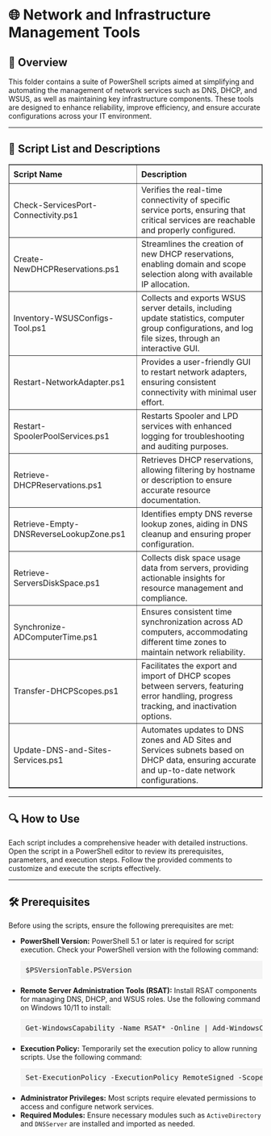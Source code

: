 <div>
  <h1>🌐 Network and Infrastructure Management Tools</h1>

  <h2>📄 Overview</h2>
  <p>
    This folder contains a suite of PowerShell scripts aimed at simplifying and automating the management of network services such as DNS, DHCP, and WSUS, as well as maintaining key infrastructure components. These tools are designed to enhance reliability, improve efficiency, and ensure accurate configurations across your IT environment.
  </p>

  <hr />

  <h2>📜 Script List and Descriptions</h2>
  <table border="1" style="border-collapse: collapse; width: 100%;">
    <thead>
      <tr>
        <th style="padding: 8px; text-align: left;">Script Name</th>
        <th style="padding: 8px; text-align: left;">Description</th>
      </tr>
    </thead>
    <tbody>
      <tr>
        <td>Check-ServicesPort-Connectivity.ps1</td>
        <td>
          Verifies the real-time connectivity of specific service ports, ensuring that critical services are reachable and properly configured.
        </td>
      </tr>
      <tr>
        <td>Create-NewDHCPReservations.ps1</td>
        <td>
          Streamlines the creation of new DHCP reservations, enabling domain and scope selection along with available IP allocation.
        </td>
      </tr>
      <tr>
        <td>Inventory-WSUSConfigs-Tool.ps1</td>
        <td>
          Collects and exports WSUS server details, including update statistics, computer group configurations, and log file sizes, through an interactive GUI.
        </td>
      </tr>
      <tr>
        <td>Restart-NetworkAdapter.ps1</td>
        <td>
          Provides a user-friendly GUI to restart network adapters, ensuring consistent connectivity with minimal user effort.
        </td>
      </tr>
      <tr>
        <td>Restart-SpoolerPoolServices.ps1</td>
        <td>
          Restarts Spooler and LPD services with enhanced logging for troubleshooting and auditing purposes.
        </td>
      </tr>
      <tr>
        <td>Retrieve-DHCPReservations.ps1</td>
        <td>
          Retrieves DHCP reservations, allowing filtering by hostname or description to ensure accurate resource documentation.
        </td>
      </tr>
      <tr>
        <td>Retrieve-Empty-DNSReverseLookupZone.ps1</td>
        <td>
          Identifies empty DNS reverse lookup zones, aiding in DNS cleanup and ensuring proper configuration.
        </td>
      </tr>
      <tr>
        <td>Retrieve-ServersDiskSpace.ps1</td>
        <td>
          Collects disk space usage data from servers, providing actionable insights for resource management and compliance.
        </td>
      </tr>
      <tr>
        <td>Synchronize-ADComputerTime.ps1</td>
        <td>
          Ensures consistent time synchronization across AD computers, accommodating different time zones to maintain network reliability.
        </td>
      </tr>
      <tr>
        <td>Transfer-DHCPScopes.ps1</td>
        <td>
          Facilitates the export and import of DHCP scopes between servers, featuring error handling, progress tracking, and inactivation options.
        </td>
      </tr>
      <tr>
        <td>Update-DNS-and-Sites-Services.ps1</td>
        <td>
          Automates updates to DNS zones and AD Sites and Services subnets based on DHCP data, ensuring accurate and up-to-date network configurations.
        </td>
      </tr>
    </tbody>
  </table>

  <hr />

  <h2>🔍 How to Use</h2>
  <p>
    Each script includes a comprehensive header with detailed instructions. Open the script in a PowerShell editor to review its prerequisites, parameters, and execution steps. Follow the provided comments to customize and execute the scripts effectively.
  </p>

  <hr />

  <h2>🛠️ Prerequisites</h2>
  <p>
    Before using the scripts, ensure the following prerequisites are met:
  </p>
  <ul>
    <li>
      <strong>PowerShell Version:</strong> PowerShell 5.1 or later is required for script execution. Check your PowerShell version with the following command:
      <pre style="background: #f4f4f4; padding: 10px;">$PSVersionTable.PSVersion</pre>
    </li>
    <li>
      <strong>Remote Server Administration Tools (RSAT):</strong> Install RSAT components for managing DNS, DHCP, and WSUS roles. Use the following command on Windows 10/11 to install:
      <pre style="background: #f4f4f4; padding: 10px;">Get-WindowsCapability -Name RSAT* -Online | Add-WindowsCapability -Online</pre>
    </li>
    <li>
      <strong>Execution Policy:</strong> Temporarily set the execution policy to allow running scripts. Use the following command:
      <pre style="background: #f4f4f4; padding: 10px;">Set-ExecutionPolicy -ExecutionPolicy RemoteSigned -Scope Process</pre>
    </li>
    <li>
      <strong>Administrator Privileges:</strong> Most scripts require elevated permissions to access and configure network services.
    </li>
    <li>
      <strong>Required Modules:</strong> Ensure necessary modules such as <code>ActiveDirectory</code> and <code>DNSServer</code> are installed and imported as needed.
    </li>
  </ul>
</div>
